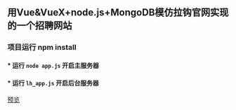 ## 用Vue&VueX+node.js+MongoDB模仿拉钩官网实现的一个招聘网站<br>
###  项目运行 npm install<br>
#### * 运行 `node app.js` 开启主服务器<br>
#### * 运行 `lh_app.js` 开启后台服务器<br>

 [预览](https://heyliup.github.io/fly-ape/public/client/login.html)




